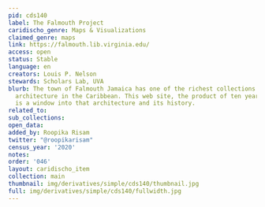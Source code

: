 ```yaml
---
pid: cds140
label: The Falmouth Project
caridischo_genre: Maps & Visualizations
claimed_genre: maps
link: https://falmouth.lib.virginia.edu/
access: open
status: Stable
language: en
creators: Louis P. Nelson
stewards: Scholars Lab, UVA
blurb: The town of Falmouth Jamaica has one of the richest collections of historic
  architecture in the Caribbean. This web site, the product of ten years on-site research,
  is a window into that architecture and its history.
related_to:
sub_collections:
open_data:
added_by: Roopika Risam
twitter: "@roopikarisam"
census_year: '2020'
notes:
order: '046'
layout: caridischo_item
collection: main
thumbnail: img/derivatives/simple/cds140/thumbnail.jpg
full: img/derivatives/simple/cds140/fullwidth.jpg
---
```

